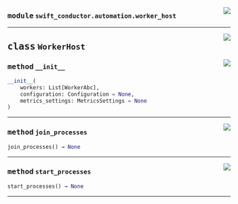 <!-- markdownlint-disable -->

<a href="../src/conductor/client/automation/worker_host.py#L0"><img align="right" style="float:right;" src="https://img.shields.io/badge/-source-cccccc?style=flat-square"></a>

### <kbd>module</kbd> `swift_conductor.automation.worker_host`






---

<a href="../src/conductor/client/automation/worker_host.py#L17"><img align="right" style="float:right;" src="https://img.shields.io/badge/-source-cccccc?style=flat-square"></a>

## <kbd>class</kbd> `WorkerHost`




<a href="../src/conductor/client/automation/worker_host.py#L20"><img align="right" style="float:right;" src="https://img.shields.io/badge/-source-cccccc?style=flat-square"></a>

### <kbd>method</kbd> `__init__`

```python
__init__(
    workers: List[WorkerAbc],
    configuration: Configuration = None,
    metrics_settings: MetricsSettings = None
)
```








---

<a href="../src/conductor/client/automation/worker_host.py#L48"><img align="right" style="float:right;" src="https://img.shields.io/badge/-source-cccccc?style=flat-square"></a>

### <kbd>method</kbd> `join_processes`

```python
join_processes() → None
```





---

<a href="../src/conductor/client/automation/worker_host.py#L43"><img align="right" style="float:right;" src="https://img.shields.io/badge/-source-cccccc?style=flat-square"></a>

### <kbd>method</kbd> `start_processes`

```python
start_processes() → None
```








---
